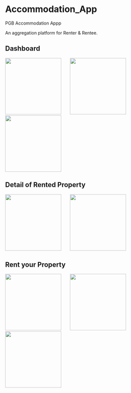 # Accommodation_App
PGB Accommodation Appp

An aggregation platform for Renter & Rentee.

 ## Dashboard

 <img src="https://user-images.githubusercontent.com/29976344/101461369-c59d5c00-3960-11eb-84b6-1229b166088e.png" width="180"/> &nbsp;&nbsp;&nbsp;&nbsp;&nbsp; <img src="https://user-images.githubusercontent.com/29976344/101461432-e1086700-3960-11eb-8bc5-77d9b32cfd78.png" width="180"/>  &nbsp;&nbsp;&nbsp;&nbsp;&nbsp; <img src="https://user-images.githubusercontent.com/29976344/101461411-d948c280-3960-11eb-85b9-f0482c48b2ce.png" width="180"/> 




 ## Detail of Rented Property  

 <img src="https://user-images.githubusercontent.com/29976344/101461461-ecf42900-3960-11eb-9714-fa19accfb8fe.png" width="180"/> &nbsp;&nbsp;&nbsp;&nbsp;&nbsp; <img src="https://user-images.githubusercontent.com/29976344/101463391-5d9c4500-3963-11eb-997e-d22e2a3a4451.png" width="180"/>
 
 


 ## Rent your Property

 <img src="https://user-images.githubusercontent.com/29976344/101461539-09906100-3961-11eb-9ead-4ce63babe961.png" width="180"/> &nbsp;&nbsp;&nbsp;&nbsp;&nbsp; <img src="https://user-images.githubusercontent.com/29976344/101461543-0a28f780-3961-11eb-88a5-2f1749cdf846.png" width="180"/>  &nbsp;&nbsp;&nbsp;&nbsp;&nbsp; <img src="https://user-images.githubusercontent.com/29976344/101461545-0b5a2480-3961-11eb-9f52-986e1dfcbf17.png" width="180"/> 
